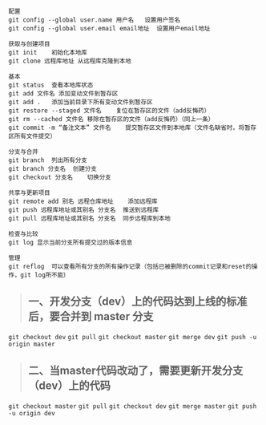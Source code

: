 ```
配置
git config --global user.name 用户名	设置用户签名
git config --global user.email email地址	设置用户email地址

获取与创建项目	
git init	初始化本地库
git clone 远程库地址	从远程库克隆到本地

基本	
git status	查看本地库状态
git add 文件名	添加变动文件到暂存区
git add .	添加当前目录下所有变动文件到暂存区
git restore --staged 文件名	复位在暂存区的文件（add反悔药）
git rm --cached 文件名	移除在暂存区的文件（add反悔药）（同上一条）
git commit -m “备注文本” 文件名	提交暂存区文件到本地库（文件名缺省时，将暂存区所有文件提交）

分支与合并	
git branch	列出所有分支
git branch 分支名	创建分支
git checkout 分支名	切换分支

共享与更新项目	
git remote add 别名 远程仓库地址	添加远程库
git push 远程库地址或其别名 分支名	推送到远程库
git pull 远程库地址或其别名 分支名	同步远程库到本地

检查与比较	
git log	显示当前分支所有提交过的版本信息

管理	
git reflog	可以查看所有分支的所有操作记录（包括已被删除的commit记录和reset的操作，git log所不能）

```

> ## 一、开发分支（dev）上的代码达到上线的标准后，要合并到 master 分支



`git checkout dev`
`git pull`
`git checkout master`
`git merge dev`
`git push -u origin master`

> ## 二、当master代码改动了，需要更新开发分支（dev）上的代码

`git checkout master` 
`git pull` 
`git checkout dev`
`git merge master` 
`git push -u origin dev`
